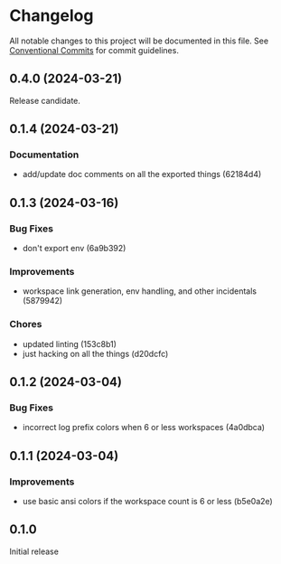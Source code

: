 # Changelog

All notable changes to this project will be documented in this file.
See [Conventional Commits](https://conventionalcommits.org) for commit guidelines.

## 0.4.0 (2024-03-21)

Release candidate.

## 0.1.4 (2024-03-21)

### Documentation

- add/update doc comments on all the exported things (62184d4)

## 0.1.3 (2024-03-16)

### Bug Fixes

- don't export env (6a9b392)

### Improvements

- workspace link generation, env handling, and other incidentals (5879942)

### Chores

- updated linting (153c8b1)
- just hacking on all the things (d20dcfc)

## 0.1.2 (2024-03-04)

### Bug Fixes

- incorrect log prefix colors when 6 or less workspaces (4a0dbca)

## 0.1.1 (2024-03-04)

### Improvements

- use basic ansi colors if the workspace count is 6 or less (b5e0a2e)

## 0.1.0

Initial release
